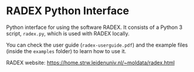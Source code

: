 # RADEX Python Interface

Python interface for using the software RADEX. It consists of a Python 3 script, `radex.py`, which is used with RADEX locally.

You can check the user guide (`radex-userguide.pdf`) and the example files (inside the `examples` folder) to learn how to use it.

RADEX website: https://home.strw.leidenuniv.nl/~moldata/radex.html
